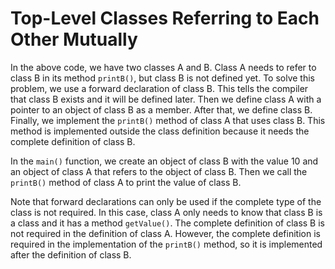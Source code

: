 # Top-Level Classes Referring to Each Other Mutually
In the above code, we have two classes A and B. Class A needs to refer to class B in its method `printB()`, but class B is not defined yet. To solve this problem, we use a forward declaration of class B. This tells the compiler that class B exists and it will be defined later. Then we define class A with a pointer to an object of class B as a member. After that, we define class B. Finally, we implement the `printB()` method of class A that uses class B. This method is implemented outside the class definition because it needs the complete definition of class B.

In the `main()` function, we create an object of class B with the value 10 and an object of class A that refers to the object of class B. Then we call the `printB()` method of class A to print the value of class B.

Note that forward declarations can only be used if the complete type of the class is not required. In this case, class A only needs to know that class B is a class and it has a method `getValue()`. The complete definition of class B is not required in the definition of class A. However, the complete definition is required in the implementation of the `printB()` method, so it is implemented after the definition of class B.